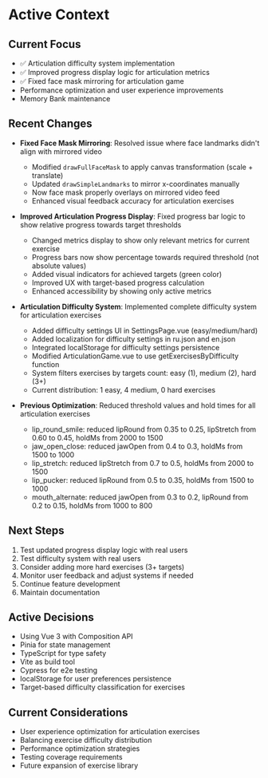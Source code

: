 # Active Context

## Current Focus
- ✅ Articulation difficulty system implementation
- ✅ Improved progress display logic for articulation metrics
- ✅ Fixed face mask mirroring for articulation game
- Performance optimization and user experience improvements
- Memory Bank maintenance

## Recent Changes
- **Fixed Face Mask Mirroring**: Resolved issue where face landmarks didn't align with mirrored video
  - Modified `drawFullFaceMask` to apply canvas transformation (scale + translate)
  - Updated `drawSimpleLandmarks` to mirror x-coordinates manually
  - Now face mask properly overlays on mirrored video feed
  - Enhanced visual feedback accuracy for articulation exercises
- **Improved Articulation Progress Display**: Fixed progress bar logic to show relative progress towards target thresholds
  - Changed metrics display to show only relevant metrics for current exercise
  - Progress bars now show percentage towards required threshold (not absolute values)
  - Added visual indicators for achieved targets (green color)
  - Improved UX with target-based progress calculation
  - Enhanced accessibility by showing only active metrics

- **Articulation Difficulty System**: Implemented complete difficulty system for articulation exercises
  - Added difficulty settings UI in SettingsPage.vue (easy/medium/hard)
  - Added localization for difficulty settings in ru.json and en.json
  - Integrated localStorage for difficulty settings persistence
  - Modified ArticulationGame.vue to use getExercisesByDifficulty function
  - System filters exercises by targets count: easy (1), medium (2), hard (3+)
  - Current distribution: 1 easy, 4 medium, 0 hard exercises
  
- **Previous Optimization**: Reduced threshold values and hold times for all articulation exercises
  - lip_round_smile: reduced lipRound from 0.35 to 0.25, lipStretch from 0.60 to 0.45, holdMs from 2000 to 1500
  - jaw_open_close: reduced jawOpen from 0.4 to 0.3, holdMs from 1500 to 1000
  - lip_stretch: reduced lipStretch from 0.7 to 0.5, holdMs from 2000 to 1500
  - lip_pucker: reduced lipRound from 0.5 to 0.35, holdMs from 1500 to 1000
  - mouth_alternate: reduced jawOpen from 0.3 to 0.2, lipRound from 0.2 to 0.15, holdMs from 1000 to 800

## Next Steps
1. Test updated progress display logic with real users
2. Test difficulty system with real users
3. Consider adding more hard exercises (3+ targets)
4. Monitor user feedback and adjust systems if needed
5. Continue feature development
6. Maintain documentation

## Active Decisions
- Using Vue 3 with Composition API
- Pinia for state management
- TypeScript for type safety
- Vite as build tool
- Cypress for e2e testing
- localStorage for user preferences persistence
- Target-based difficulty classification for exercises

## Current Considerations
- User experience optimization for articulation exercises
- Balancing exercise difficulty distribution
- Performance optimization strategies
- Testing coverage requirements
- Future expansion of exercise library 